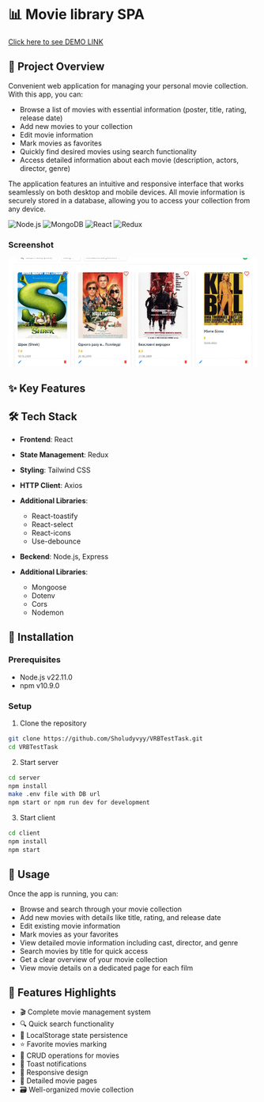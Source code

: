 # 📊 Movie library SPA

[Click here to see DEMO LINK]()

## 🚀 Project Overview

Сonvenient web application for managing your personal movie collection. With this app, you can:

- Browse a list of movies with essential information (poster, title, rating, release date)
- Add new movies to your collection
- Edit movie information
- Mark movies as favorites
- Quickly find desired movies using search functionality
- Access detailed information about each movie (description, actors, director, genre)

The application features an intuitive and responsive interface that works seamlessly on both desktop and mobile devices. All movie information is securely stored in a database, allowing you to access your collection from any device.

![Node.js](https://img.shields.io/badge/node.js-339933?style=for-the-badge&logo=Node.js&logoColor=white)
![MongoDB](https://img.shields.io/badge/-MongoDB-13aa52?style=for-the-badge&logo=mongodb&logoColor=white)
![React](https://shields.io/badge/react-black?logo=react&style=for-the-badge)
![Redux](https://img.shields.io/badge/-Redux-black?style=flat-square&logo=redux)

### Screenshot

![](demo.gif)

## ✨ Key Features

## 🛠 Tech Stack

- **Frontend**: React
- **State Management**: Redux
- **Styling**: Tailwind CSS
- **HTTP Client**: Axios
- **Additional Libraries**:
  - React-toastify
  - React-select
  - React-icons
  - Use-debounce
    
- **Beckend**: Node.js, Express
- **Additional Libraries**:
  - Mongoose
  - Dotenv
  - Cors
  - Nodemon

## 🔧 Installation

### Prerequisites
- Node.js v22.11.0
- npm v10.9.0

### Setup

1. Clone the repository
```bash
git clone https://github.com/Sholudyvyy/VRBTestTask.git
cd VRBTestTask
```

2. Start server
```bash
cd server
npm install
make .env file with DB url
npm start or npm run dev for development
```

3. Start client
```bash
cd client
npm install
npm start
```

## 🔧 Usage

Once the app is running, you can:

- Browse and search through your movie collection
- Add new movies with details like title, rating, and release date
- Edit existing movie information
- Mark movies as your favorites
- View detailed movie information including cast, director, and genre
- Search movies by title for quick access
- Get a clear overview of your movie collection
- View movie details on a dedicated page for each film

## 🌟 Features Highlights

- 🎬 Complete movie management system
- 🔍 Quick search functionality
- 💾 LocalStorage state persistence
- ⭐ Favorite movies marking
- 🔄 CRUD operations for movies
- 🔔 Toast notifications
- 📱 Responsive design
- 🎯 Detailed movie pages
- 🗃️ Well-organized movie collection

